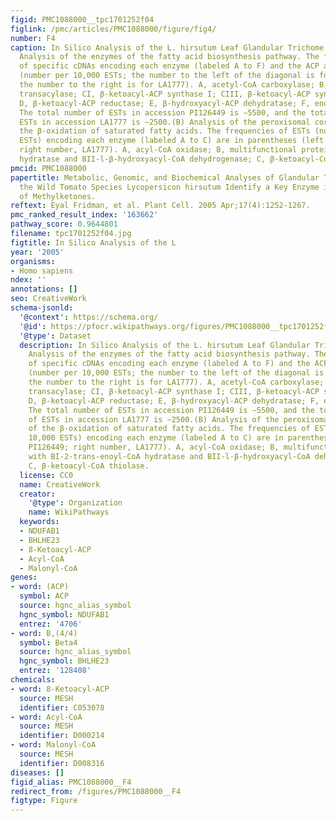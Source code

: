 ```yaml
---
figid: PMC1088000__tpc1701252f04
figlink: /pmc/articles/PMC1088000/figure/fig4/
number: F4
caption: In Silico Analysis of the L. hirsutum Leaf Glandular Trichome EST Databases.(A)
  Analysis of the enzymes of the fatty acid biosynthesis pathway. The frequencies
  of specific cDNAs encoding each enzyme (labeled A to F) and the ACP are in parentheses
  (number per 10,000 ESTs; the number to the left of the diagonal is for PI126449;
  the number to the right is for LA1777). A, acetyl-CoA carboxylase; B, malonyl-CoA:ACP
  transacylase; CI, β-ketoacyl-ACP synthase I; CIII, β-ketoacyl-ACP synthase III;
  D, β-ketoacyl-ACP reductase; E, β-hydroxyacyl-ACP dehydratase; F, enoyl-ACP reductase.
  The total number of ESTs in accession PI126449 is ∼5500, and the total number of
  ESTs in accession LA1777 is ∼2500.(B) Analysis of the peroxisomal core enzymes of
  the β-oxidation of saturated fatty acids. The frequencies of ESTs (number per 10,000
  ESTs) encoding each enzyme (labeled A to C) are in parentheses (left number, PI126449;
  right number, LA1777). A, acyl-CoA oxidase; B, multifunctional protein, with BI-2-trans-enoyl-CoA
  hydratase and BII-l-β-hydroxyacyl-CoA dehydrogenase; C, β-ketoacyl-CoA thiolase.
pmcid: PMC1088000
papertitle: Metabolic, Genomic, and Biochemical Analyses of Glandular Trichomes from
  the Wild Tomato Species Lycopersicon hirsutum Identify a Key Enzyme in the Biosynthesis
  of Methylketones.
reftext: Eyal Fridman, et al. Plant Cell. 2005 Apr;17(4):1252-1267.
pmc_ranked_result_index: '163662'
pathway_score: 0.9644801
filename: tpc1701252f04.jpg
figtitle: In Silico Analysis of the L
year: '2005'
organisms:
- Homo sapiens
ndex: ''
annotations: []
seo: CreativeWork
schema-jsonld:
  '@context': https://schema.org/
  '@id': https://pfocr.wikipathways.org/figures/PMC1088000__tpc1701252f04.html
  '@type': Dataset
  description: In Silico Analysis of the L. hirsutum Leaf Glandular Trichome EST Databases.(A)
    Analysis of the enzymes of the fatty acid biosynthesis pathway. The frequencies
    of specific cDNAs encoding each enzyme (labeled A to F) and the ACP are in parentheses
    (number per 10,000 ESTs; the number to the left of the diagonal is for PI126449;
    the number to the right is for LA1777). A, acetyl-CoA carboxylase; B, malonyl-CoA:ACP
    transacylase; CI, β-ketoacyl-ACP synthase I; CIII, β-ketoacyl-ACP synthase III;
    D, β-ketoacyl-ACP reductase; E, β-hydroxyacyl-ACP dehydratase; F, enoyl-ACP reductase.
    The total number of ESTs in accession PI126449 is ∼5500, and the total number
    of ESTs in accession LA1777 is ∼2500.(B) Analysis of the peroxisomal core enzymes
    of the β-oxidation of saturated fatty acids. The frequencies of ESTs (number per
    10,000 ESTs) encoding each enzyme (labeled A to C) are in parentheses (left number,
    PI126449; right number, LA1777). A, acyl-CoA oxidase; B, multifunctional protein,
    with BI-2-trans-enoyl-CoA hydratase and BII-l-β-hydroxyacyl-CoA dehydrogenase;
    C, β-ketoacyl-CoA thiolase.
  license: CC0
  name: CreativeWork
  creator:
    '@type': Organization
    name: WikiPathways
  keywords:
  - NDUFAB1
  - BHLHE23
  - 8-Ketoacyl-ACP
  - Acyl-CoA
  - Malonyl-CoA
genes:
- word: (ACP)
  symbol: ACP
  source: hgnc_alias_symbol
  hgnc_symbol: NDUFAB1
  entrez: '4706'
- word: B,(4/4)
  symbol: Beta4
  source: hgnc_alias_symbol
  hgnc_symbol: BHLHE23
  entrez: '128408'
chemicals:
- word: 8-Ketoacyl-ACP
  source: MESH
  identifier: C053078
- word: Acyl-CoA
  source: MESH
  identifier: D000214
- word: Malonyl-CoA
  source: MESH
  identifier: D008316
diseases: []
figid_alias: PMC1088000__F4
redirect_from: /figures/PMC1088000__F4
figtype: Figure
---
```

